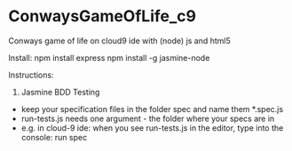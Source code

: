 ConwaysGameOfLife_c9
====================

Conways game of life on cloud9 ide with (node) js and html5

Install:
npm install express
npm install -g jasmine-node

Instructions:
1) Jasmine BDD Testing
  + keep your specification files in the folder spec and name them *.spec.js
  + run-tests.js needs one argument - the folder where your specs are in
  + e.g. in cloud-9 ide: when you see run-tests.js in the editor, type into the console: run spec 

